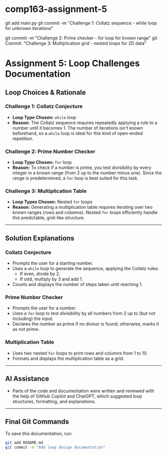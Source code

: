 # comp163-assignment-5
git add main.py
git commit -m "Challenge 1: Collatz sequence - while loop for unknown iterations"

git commit -m "Challenge 2: Prime checker - for loop for known range"
git Commit: "Challenge 3: Multiplication grid - nested loops for 2D data"
# Assignment 5: Loop Challenges Documentation

## Loop Choices & Rationale

### Challenge 1: Collatz Conjecture
- **Loop Type Chosen:** `while` loop
- **Reason:** The Collatz sequence requires repeatedly applying a rule to a number until it becomes 1. The number of iterations isn't known beforehand, so a `while` loop is ideal for this kind of open-ended repetition.

### Challenge 2: Prime Number Checker
- **Loop Type Chosen:** `for` loop
- **Reason:** To check if a number is prime, you test divisibility by every integer in a known range (from 2 up to the number minus one). Since the range is predetermined, a `for` loop is best suited for this task.

### Challenge 3: Multiplication Table
- **Loop Types Chosen:** Nested `for` loops
- **Reason:** Generating a multiplication table requires iterating over two known ranges (rows and columns). Nested `for` loops efficiently handle this predictable, grid-like structure.

---

## Solution Explanations

### Collatz Conjecture
- Prompts the user for a starting number.
- Uses a `while` loop to generate the sequence, applying the Collatz rules:
  - If even, divide by 2.
  - If odd, multiply by 3 and add 1.
- Counts and displays the number of steps taken until reaching 1.

### Prime Number Checker
- Prompts the user for a number.
- Uses a `for` loop to test divisibility by all numbers from 2 up to (but not including) the input.
- Declares the number as prime if no divisor is found; otherwise, marks it as not prime.

### Multiplication Table
- Uses two nested `for` loops to print rows and columns from 1 to 10.
- Formats and displays the multiplication table as a grid.

---

## AI Assistance

- Parts of the code and documentation were written and reviewed with the help of GitHub Copilot and ChatGPT, which suggested loop structures, formatting, and explanations.

---

## Final Git Commands

To save this documentation, run:
```bash
git add README.md
git commit -m "Add loop design documentation"
```


